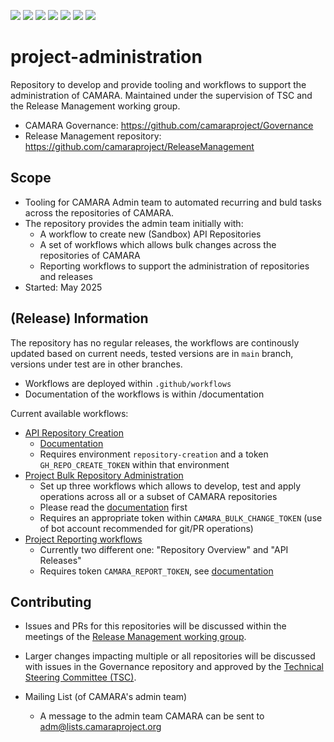 <a href="https://github.com/camaraproject/project-administration/commits/" title="Last Commit"><img src="https://img.shields.io/github/last-commit/camaraproject/project-administration?style=plastic"></a>
<a href="https://github.com/camaraproject/project-administration/issues" title="Open Issues"><img src="https://img.shields.io/github/issues/camaraproject/project-administration?style=plastic"></a>
<a href="https://github.com/camaraproject/project-administration/pulls" title="Open Pull Requests"><img src="https://img.shields.io/github/issues-pr/camaraproject/project-administration?style=plastic"></a>
<a href="https://github.com/camaraproject/project-administration/graphs/contributors" title="Contributors"><img src="https://img.shields.io/github/contributors/camaraproject/project-administration?style=plastic"></a>
<a href="https://github.com/camaraproject/project-administration" title="Repo Size"><img src="https://img.shields.io/github/repo-size/camaraproject/project-administration?style=plastic"></a>
<a href="https://github.com/camaraproject/project-administration/blob/main/LICENSE" title="License"><img src="https://img.shields.io/badge/License-Apache%202.0-green.svg?style=plastic"></a>
<a href="https://github.com/camaraproject/Governance/blob/main/ProjectStructureAndRoles.md" title="Working Group"><img src="https://img.shields.io/badge/Working%20Group-red?style=plastic"></a>
<!-- Choose one of the above four alternative badges and then delete the remaining ones including this task -->

# project-administration

Repository to develop and provide tooling and workflows to support the administration of CAMARA. Maintained under the supervision of TSC and the Release Management working group.

* CAMARA Governance: https://github.com/camaraproject/Governance
* Release Management repository: https://github.com/camaraproject/ReleaseManagement

## Scope

* Tooling for CAMARA Admin team to automated recurring and buld tasks across the repositories of CAMARA.
* The repository provides the admin team initially with:
  * A workflow to create new (Sandbox) API Repositories
  * A set of workflows which allows bulk changes across the repositories of CAMARA
  * Reporting workflows to support the administration of repositories and releases
* Started: May 2025

## (Release) Information

The repository has no regular releases, the workflows are continously updated based on current needs, tested versions are in `main` branch, versions under test are in other branches.

* Workflows are deployed within `.github/workflows`
* Documentation of the workflows is within /documentation

Current available workflows:

* [API Repository Creation](documentation/project-admin-api-repository-creation.md)
  * [Documentation](documentation/project-admin-api-repository-creation.md)
  * Requires environment `repository-creation` and a token `GH_REPO_CREATE_TOKEN` within that environment
* [Project Bulk Repository Administration](documentation/project-admin-bulk-repository-adminstration.md)
  * Set up three workflows which allows to develop, test and apply operations across all or a subset of CAMARA repositories
  * Please read the [documentation](documentation/project-admin-bulk-repository-adminstration.md) first
  * Requires an appropriate token within `CAMARA_BULK_CHANGE_TOKEN` (use of bot account recommended for git/PR operations)
* [Project Reporting workflows](documentation/project-report-generation-workflows.md)
  * Currently two different one: "Repository Overview" and "API Releases"
  * Requires token `CAMARA_REPORT_TOKEN`, see [documentation](documentation/project-report-generation-workflows.md)

## Contributing
 
* Issues and PRs for this repositories will be discussed within the meetings of the [Release Management working group](https://github.com/camaraproject/ReleaseManagement).
* Larger changes impacting multiple or all repositories will be discussed with issues in the Governance repository and approved by the [Technical Steering Committee (TSC)](https://lf-camaraproject.atlassian.net/wiki/x/0RDe).
  
* Mailing List (of CAMARA's admin team)
  * A message to the admin team CAMARA can be sent to <adm@lists.camaraproject.org>
